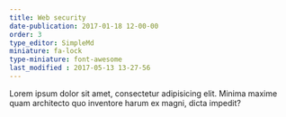 ```yaml
---
title: Web security
date-publication: 2017-01-18 12-00-00
order: 3
type_editor: SimpleMd
miniature: fa-lock
type-miniature: font-awesome
last_modified : 2017-05-13 13-27-56
---
```

Lorem ipsum dolor sit amet, consectetur adipisicing elit. Minima maxime quam architecto quo inventore harum ex magni, dicta impedit?